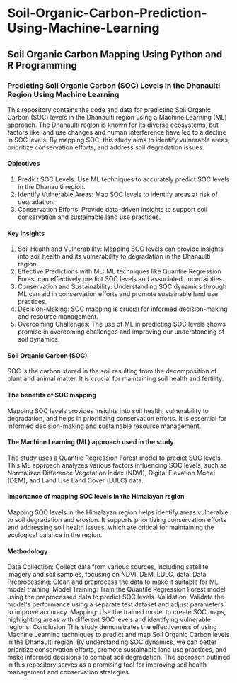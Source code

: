 # Soil-Organic-Carbon-Prediction-Using-Machine-Learning
## Soil Organic Carbon Mapping Using Python and R Programming

### Predicting Soil Organic Carbon (SOC) Levels in the Dhanaulti Region Using Machine Learning

This repository contains the code and data for predicting Soil Organic Carbon (SOC) levels in the Dhanaulti region using a Machine Learning (ML) approach. The Dhanaulti region is known for its diverse ecosystems, but factors like land use changes and human interference have led to a decline in SOC levels. By mapping SOC, this study aims to identify vulnerable areas, prioritize conservation efforts, and address soil degradation issues.

#### Objectives
1. Predict SOC Levels: Use ML techniques to accurately predict SOC levels in the Dhanaulti region.
2. Identify Vulnerable Areas: Map SOC levels to identify areas at risk of degradation.
3. Conservation Efforts: Provide data-driven insights to support soil conservation and sustainable land use practices.

#### Key Insights
1. Soil Health and Vulnerability: Mapping SOC levels can provide insights into soil health and its vulnerability to degradation in the Dhanaulti region.
2. Effective Predictions with ML: ML techniques like Quantile Regression Forest can effectively predict SOC levels and associated uncertainties.
3. Conservation and Sustainability: Understanding SOC dynamics through ML can aid in conservation efforts and promote sustainable land use practices.
4. Decision-Making: SOC mapping is crucial for informed decision-making and resource management.
5. Overcoming Challenges: The use of ML in predicting SOC levels shows promise in overcoming challenges and improving our understanding of soil dynamics.

#### Soil Organic Carbon (SOC)
SOC is the carbon stored in the soil resulting from the decomposition of plant and animal matter. It is crucial for maintaining soil health and fertility.

#### The benefits of SOC mapping
Mapping SOC levels provides insights into soil health, vulnerability to degradation, and helps in prioritizing conservation efforts. It is essential for informed decision-making and sustainable resource management.

#### The Machine Learning (ML) approach used in the study
The study uses a Quantile Regression Forest model to predict SOC levels. This ML approach analyzes various factors influencing SOC levels, such as Normalized Difference Vegetation Index (NDVI), Digital Elevation Model (DEM), and Land Use Land Cover (LULC) data.

#### Importance of mapping SOC levels in the Himalayan region
Mapping SOC levels in the Himalayan region helps identify areas vulnerable to soil degradation and erosion. It supports prioritizing conservation efforts and addressing soil health issues, which are critical for maintaining the ecological balance in the region.

#### Methodology
Data Collection: Collect data from various sources, including satellite imagery and soil samples, focusing on NDVI, DEM, LULC,  data.
Data Preprocessing: Clean and preprocess the data to make it suitable for ML model training.
Model Training: Train the Quantile Regression Forest model using the preprocessed data to predict SOC levels.
Validation: Validate the model's performance using a separate test dataset and adjust parameters to improve accuracy.
Mapping: Use the trained model to create SOC maps, highlighting areas with different SOC levels and identifying vulnerable regions.
Conclusion
This study demonstrates the effectiveness of using Machine Learning techniques to predict and map Soil Organic Carbon levels in the Dhanaulti region. By understanding SOC dynamics, we can better prioritize conservation efforts, promote sustainable land use practices, and make informed decisions to combat soil degradation. The approach outlined in this repository serves as a promising tool for improving soil health management and conservation strategies.
